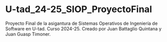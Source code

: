 # U-tad_24-25_SIOP_ProyectoFinal
Proyecto Final de la asigantura de Sistemas Operativos de Ingeniería de Software en U-tad. Curso 2024-25. Creado por Juan Battaglio Quintana y Juan Guasp Timoner.

